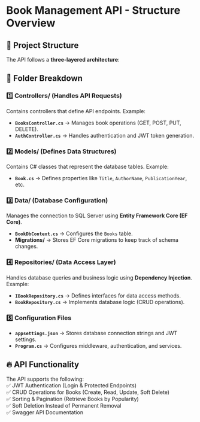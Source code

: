 # Book Management API - Structure Overview  

## 📌 Project Structure  

The API follows a **three-layered architecture**:  

## 📂 Folder Breakdown  

### 1️⃣ **Controllers/** (Handles API Requests)  
Contains controllers that define API endpoints. Example:  
- **`BooksController.cs`** → Manages book operations (GET, POST, PUT, DELETE).  
- **`AuthController.cs`** → Handles authentication and JWT token generation.  

### 2️⃣ **Models/** (Defines Data Structures)  
Contains C# classes that represent the database tables. Example:  
- **`Book.cs`** → Defines properties like `Title`, `AuthorName`, `PublicationYear`, etc.  

### 3️⃣ **Data/** (Database Configuration)  
Manages the connection to SQL Server using **Entity Framework Core (EF Core)**.  
- **`BookDbContext.cs`** → Configures the `Books` table.  
- **Migrations/** → Stores EF Core migrations to keep track of schema changes.  

### 4️⃣ **Repositories/** (Data Access Layer)  
Handles database queries and business logic using **Dependency Injection**. Example:  
- **`IBookRepository.cs`** → Defines interfaces for data access methods.  
- **`BookRepository.cs`** → Implements database logic (CRUD operations).  

### 5️⃣ **Configuration Files**  
- **`appsettings.json`** → Stores database connection strings and JWT settings.  
- **`Program.cs`** → Configures middleware, authentication, and services.  

## 🔥 API Functionality  

The API supports the following:  
✅ JWT Authentication (Login & Protected Endpoints)  
✅ CRUD Operations for Books (Create, Read, Update, Soft Delete)  
✅ Sorting & Pagination (Retrieve Books by Popularity)  
✅ Soft Deletion Instead of Permanent Removal  
✅ Swagger API Documentation  
